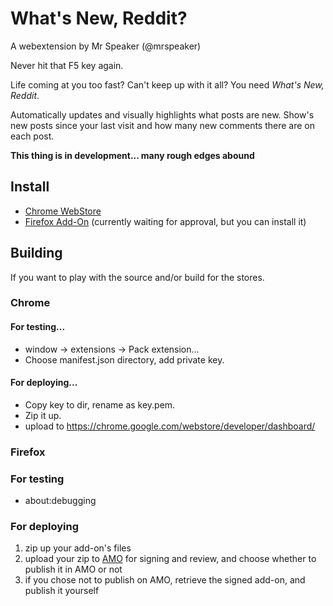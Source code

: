 # What's New, Reddit?

A webextension by Mr Speaker (@mrspeaker)

Never hit that F5 key again.

Life coming at you too fast? Can't keep up with it all? You need *What's New, Reddit*.

Automatically updates and visually highlights what posts are new. Show's new posts since your last visit and how many new comments there are on each post.

**This thing is in development... many rough edges abound**

## Install

* [Chrome WebStore](https://chrome.google.com/webstore/detail/whats-new-reddit/lmfhahhaacglnpjlfincodafedalgeai)
* [Firefox Add-On](https://addons.mozilla.org/en-US/firefox/addon/whats-new-reddit/) (currently waiting for approval, but you can install it)

## Building

If you want to play with the source and/or build for the stores.

### Chrome

#### For testing...

* window -> extensions -> Pack extension...
* Choose manifest.json directory, add private key.

#### For deploying...

* Copy key to dir, rename as key.pem.
* Zip it up.
* upload to https://chrome.google.com/webstore/developer/dashboard/

### Firefox

### For testing

* about:debugging

### For deploying

1. zip up your add-on's files
2. upload your zip to [AMO](https://addons.mozilla.org/en-US/developers/addons) for signing and review, and choose whether to publish it in AMO or not
3. if you chose not to publish on AMO, retrieve the signed add-on, and publish it yourself
